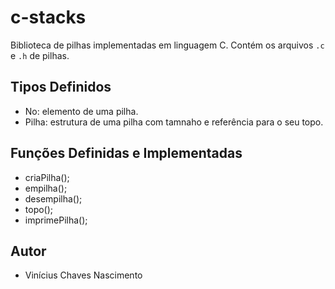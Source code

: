 # c-stacks

Biblioteca de pilhas implementadas em linguagem C. Contém os arquivos `.c` e `.h` de pilhas.

## Tipos Definidos

- No: elemento de uma pilha.
- Pilha: estrutura de uma pilha com tamnaho e referência para o seu topo.

## Funções Definidas e Implementadas

- criaPilha();
- empilha();
- desempilha();
- topo();
- imprimePilha();

## Autor

- Vinícius Chaves Nascimento
